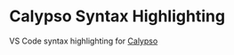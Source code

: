 # Calypso Syntax Highlighting

VS Code syntax highlighting for [Calypso](https://github.com/calypso-lang/calypso)
